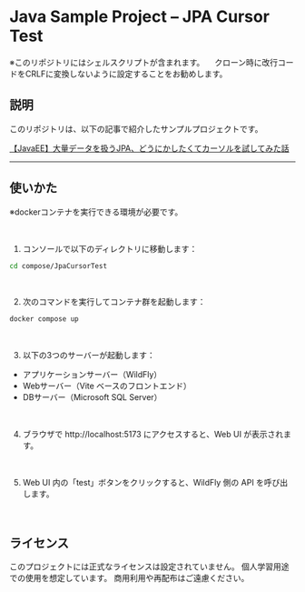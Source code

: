 # Java Sample Project – JPA Cursor Test

※このリポジトリにはシェルスクリプトが含まれます。
　クローン時に改行コードをCRLFに変換しないように設定することをお勧めします。

## 説明

このリポジトリは、以下の記事で紹介したサンプルプロジェクトです。  

[【JavaEE】大量データを扱うJPA、どうにかしたくてカーソルを試してみた話](https://qiita.com/zune/items/873d6683f997cd04146e)

---

## 使いかた

※dockerコンテナを実行できる環境が必要です。

<br>

1. コンソールで以下のディレクトリに移動します：

```bash
cd compose/JpaCursorTest
```

<br>

2. 次のコマンドを実行してコンテナ群を起動します：

```bash
docker compose up
```

<br>

3. 以下の3つのサーバーが起動します：

- アプリケーションサーバー（WildFly）
- Webサーバー（Vite ベースのフロントエンド）
- DBサーバー（Microsoft SQL Server）

<br>

4. ブラウザで http://localhost:5173 にアクセスすると、Web UI が表示されます。

<br>

5. Web UI 内の「test」ボタンをクリックすると、WildFly 側の API を呼び出します。

<br>

## ライセンス

このプロジェクトには正式なライセンスは設定されていません。
個人学習用途での使用を想定しています。
商用利用や再配布はご遠慮ください。
